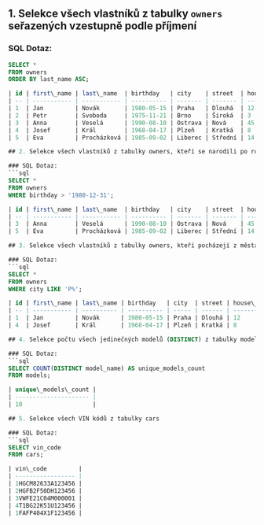 ## 1. Selekce všech vlastníků z tabulky `owners` seřazených vzestupně podle příjmení

### SQL Dotaz:
```sql
SELECT * 
FROM owners
ORDER BY last_name ASC;

| id | first\_name | last\_name  | birthday   | city    | street  | house\_number | zip\_code |
| -- | ----------- | ----------- | ---------- | ------- | ------- | ------------- | --------- |
| 1  | Jan         | Novák       | 1980-05-15 | Praha   | Dlouhá  | 12            | 11000     |
| 2  | Petr        | Svoboda     | 1975-11-21 | Brno    | Široká  | 3             | 60200     |
| 3  | Anna        | Veselá      | 1990-08-10 | Ostrava | Nová    | 45            | 70030     |
| 4  | Josef       | Král        | 1968-04-17 | Plzeň   | Kratká  | 8             | 30100     |
| 5  | Eva         | Procházková | 1985-09-02 | Liberec | Střední | 14            | 46001     |

## 2. Selekce všech vlastníků z tabulky owners, kteří se narodili po roce 1980

### SQL Dotaz:
```sql
SELECT * 
FROM owners
WHERE birthday > '1980-12-31';

| id | first\_name | last\_name  | birthday   | city    | street  | house\_number | zip\_code |
| -- | ----------- | ----------- | ---------- | ------- | ------- | ------------- | --------- |
| 3  | Anna        | Veselá      | 1990-08-10 | Ostrava | Nová    | 45            | 70030     |
| 5  | Eva         | Procházková | 1985-09-02 | Liberec | Střední | 14            | 46001     |

## 3. Selekce všech vlastníků z tabulky owners, kteří pocházejí z města, jehož název začíná písmenem "P"

### SQL Dotaz:
```sql
SELECT * 
FROM owners
WHERE city LIKE 'P%';

| id | first\_name | last\_name | birthday   | city  | street | house\_number | zip\_code |
| -- | ----------- | ---------- | ---------- | ----- | ------ | ------------- | --------- |
| 1  | Jan         | Novák      | 1980-05-15 | Praha | Dlouhá | 12            | 11000     |
| 4  | Josef       | Král       | 1968-04-17 | Plzeň | Kratká | 8             | 30100     |

## 4. Selekce počtu všech jedinečných modelů (DISTINCT) z tabulky models

### SQL Dotaz:
```sql
SELECT COUNT(DISTINCT model_name) AS unique_models_count
FROM models;

| unique\_models\_count |
| --------------------- |
| 10                    |

## 5. Selekce všech VIN kódů z tabulky cars

### SQL Dotaz:
```sql
SELECT vin_code
FROM cars;

| vin\_code         |
| ----------------- |
| 1HGCM82633A123456 |
| 2HGFB2F50DH123456 |
| 3VWFE21C04M000001 |
| 4T1BG22K51U123456 |
| 1FAFP404X1F123456 |
